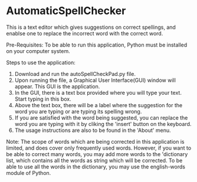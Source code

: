 # AutomaticSpellChecker
This is a text editor which gives suggestions on correct spellings, and enablse one to replace the incorrect word with the correct word.

Pre-Requisites: To be able to run this application, Python must be installed on your computer system.

Steps to use the application:
1) Download and run the autoSpellCheckPad.py file.
2) Upon running the file, a Graphical User Interface(GUI) window will appear. This GUI is the application.
3) In the GUI, there is a text box provided where you will type your text. Start typing in this box.
4) Above the text box, there will be a label where the suggestion for the word you are typing or are typing its spelling wrong.
5) If you are satisfied with the word being suggested, you can replace the word you are typing with it by cliking the 'insert' button on the keyboard.
6) The usage instructions are also to be found in the 'About' menu.

Note:
 The scope of words which are being corrected in this application is limited, and does cover only frequently used words. However, if you want to be
 able to correct many words, you may add more words to the 'dictionary list, which contains all the words as string which will be corrected.
 To be able to use all the words in the dictionary, you may use the english-words module of Python.
